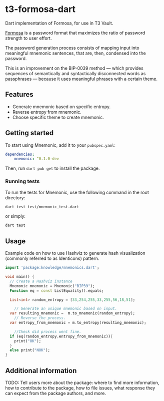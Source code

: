 # t3-formosa-dart
Dart implementation of Formosa, for use in T3 Vault.

[Formosa](https://github.com/Yuri-SVB/formosa) is a password format that maximizes the ratio of password strength to user effort.

The password generation process consists of mapping input into meaningful mnemonic sentences, that are, then, condensed into the password.

This is an improvement on the BIP-0039 method — which provides sequences of semantically and syntactically disconnected words as passphrases — because it uses meaningful phrases with a certain theme.



## Features

- Generate mnemonic based on specific entropy. 
- Reverse entropy from mnemonic.
- Choose specific theme to create mnemonic.
  

## Getting started

To start using Mnemonic, add it to your `pubspec.yaml`:
```yaml
dependencies:
    mnemonic: ^0.1.0-dev
```
Then, run `dart pub get` to install the package.

### Running tests
To run the tests for Mnemonic, use the following command in the root directory:
```bash
dart test test/mnemonic_test.dart
```
or simply:
```bash
dart test
```
## Usage

Example code on how to use Hashviz to generate hash visualization (commonly referred to as Identicons) pattern.
```dart
import 'package:knowledge/mnemonics.dart';

void main() {
  // Create a Hashviz instance
  Mnemonic mnemonic = Mnemonic("BIP39");
  Function eq = const ListEquality().equals;

  List<int> random_entropy = [33,254,255,33,255,56,18,51];

    // Generate an unique mnemonic based on input.
  var resulting_mnemonic =  m.to_mnemonic(random_entropy);
    // Reverse the process. 
  var entropy_from_mnemonic = m.to_entropy(resulting_mnemonic); 

    //Check did process went fine. 
  if (eq(random_entropy,entropy_from_mnemonic)){
    print("OK");
  }
  else print("NOK"); 
}
```

## Additional information

TODO: Tell users more about the package: where to find more information, how to
contribute to the package, how to file issues, what response they can expect
from the package authors, and more.


